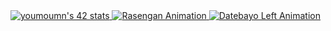 <a href="https://github.com/oakoudad/badge42">
  <img src="https://badge.mediaplus.ma/levi/youmoumn" alt="youmoumn's 42 stats" />
<img src="https://github.com/moumniucf/moumniucf/blob/main/rasengan_particles.gif?raw=true" alt="Rasengan Animation">
<img src="https://github.com/moumniucf/moumniucf/blob/main/datebayo_left.gif?raw=true" alt="Datebayo Left Animation">
</a>
